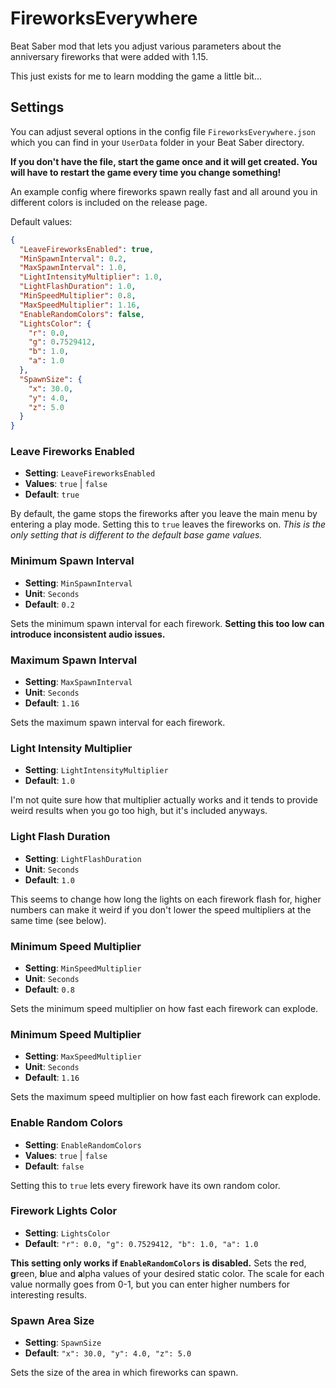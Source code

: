 # FireworksEverywhere
Beat Saber mod that lets you adjust various parameters about the anniversary fireworks that were added with 1.15.

This just exists for me to learn modding the game a little bit...

## Settings
You can adjust several options in the config file `FireworksEverywhere.json` which you can find in your `UserData` folder in your Beat Saber directory.

**If you don't have the file, start the game once and it will get created. You will have to restart the game every time you change something!**

An example config where fireworks spawn really fast and all around you in different colors is included on the release page.

Default values:
```json
{
  "LeaveFireworksEnabled": true,
  "MinSpawnInterval": 0.2,
  "MaxSpawnInterval": 1.0,
  "LightIntensityMultiplier": 1.0,
  "LightFlashDuration": 1.0,
  "MinSpeedMultiplier": 0.8,
  "MaxSpeedMultiplier": 1.16,
  "EnableRandomColors": false,
  "LightsColor": {
    "r": 0.0,
    "g": 0.7529412,
    "b": 1.0,
    "a": 1.0
  },
  "SpawnSize": {
    "x": 30.0,
    "y": 4.0,
    "z": 5.0
  }
}
```

### Leave Fireworks Enabled
- **Setting**: `LeaveFireworksEnabled`
- **Values**: `true` | `false`
- **Default**: `true`

By default, the game stops the fireworks after you leave the main menu by entering a play mode. Setting this to `true` leaves the fireworks on.
*This is the only setting that is different to the default base game values.*

### Minimum Spawn Interval
- **Setting**: `MinSpawnInterval`
- **Unit**: `Seconds`
- **Default**: `0.2`

Sets the minimum spawn interval for each firework.
**Setting this too low can introduce inconsistent audio issues.**

### Maximum Spawn Interval
- **Setting**: `MaxSpawnInterval`
- **Unit**: `Seconds`
- **Default**: `1.16`

Sets the maximum spawn interval for each firework.

### Light Intensity Multiplier
- **Setting**: `LightIntensityMultiplier`
- **Default**: `1.0`

I'm not quite sure how that multiplier actually works and it tends to provide weird results when you go too high, but it's included anyways.

### Light Flash Duration
- **Setting**: `LightFlashDuration`
- **Unit**: `Seconds`
- **Default**: `1.0`

This seems to change how long the lights on each firework flash for, higher numbers can make it weird if you don't lower the speed multipliers at the same time (see below).

### Minimum Speed Multiplier
- **Setting**: `MinSpeedMultiplier`
- **Unit**: `Seconds`
- **Default**: `0.8`

Sets the minimum speed multiplier on how fast each firework can explode.

### Minimum Speed Multiplier
- **Setting**: `MaxSpeedMultiplier`
- **Unit**: `Seconds`
- **Default**: `1.16`

Sets the maximum speed multiplier on how fast each firework can explode.

### Enable Random Colors
- **Setting**: `EnableRandomColors`
- **Values**: `true` | `false`
- **Default**: `false`

Setting this to `true` lets every firework have its own random color.

### Firework Lights Color
- **Setting**: `LightsColor`
- **Default**: `"r": 0.0, "g": 0.7529412, "b": 1.0, "a": 1.0`

**This setting only works if `EnableRandomColors` is disabled.**
Sets the **r**ed, **g**reen, **b**lue and **a**lpha values of your desired static color.
The scale for each value normally goes from 0-1, but you can enter higher numbers for interesting results.

### Spawn Area Size
- **Setting**: `SpawnSize`
- **Default**: `"x": 30.0, "y": 4.0, "z": 5.0`

Sets the size of the area in which fireworks can spawn.
